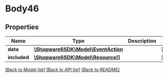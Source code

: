 # Body46

## Properties
Name | Type | Description | Notes
------------ | ------------- | ------------- | -------------
**data** | [**\Shopware6SDK\Model\EventAction**](EventAction.md) |  | [optional] 
**included** | [**\Shopware6SDK\Model\Resource[]**](Resource.md) |  | [optional] 

[[Back to Model list]](../../README.md#documentation-for-models) [[Back to API list]](../../README.md#documentation-for-api-endpoints) [[Back to README]](../../README.md)


